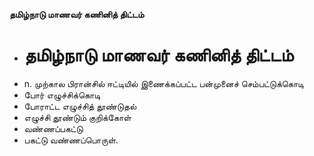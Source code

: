 **தமிழ்நாடு மாணவர் கணினித் திட்டம்**
- # தமிழ்நாடு மாணவர் கணினித் திட்டம்
- n. முற்கால பிரான்சில் ஈட்டியில் இணைக்கப்பட்ட பன்முனைச் செம்பட்டுக்கொடி
- போர் எழுச்சிக்கொடி
- போராட்ட எழுச்சித் தூண்டுதல்
- எழுச்சி தூண்டும் குறிக்கோள்
- வண்ணப்பகட்டு
- பகட்டு வண்ணப்பொருள்.

